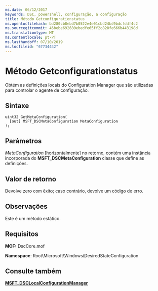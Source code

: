 ```yaml
---
ms.date: 06/12/2017
keywords: DSC, powershell, configuração, a configuração
title: Método Getconfigurationstatus
ms.openlocfilehash: bd280cb8ebd7b0522e4e01cbd24bd9bdcfddf4c2
ms.sourcegitcommit: 46bebe692689ebedfe65ff2c828fe666b443198d
ms.translationtype: MT
ms.contentlocale: pt-PT
ms.lasthandoff: 07/10/2019
ms.locfileid: "67734442"
---
```

# <a name="getmetaconfiguration-method"></a>Método Getconfigurationstatus

Obtém as definições locais do Configuration Manager que são utilizadas para controlar o agente de configuração.

## <a name="syntax"></a>Sintaxe

```mof
uint32 GetMetaConfiguration(
  [out] MSFT_DSCMetaConfiguration MetaConfiguration
);
```

## <a name="parameters"></a>Parâmetros

*MetaConfiguration* \[horizontalmente\] no retorno, contém uma instância incorporada do **MSFT_DSCMetaConfiguration** classe que define as definições.

## <a name="return-value"></a>Valor de retorno

Devolve zero com êxito; caso contrário, devolve um código de erro.

## <a name="remarks"></a>Observações

Este é um método estático.

## <a name="requirements"></a>Requisitos

**MOF:** DscCore.mof

**Namespace**: Root\Microsoft\Windows\DesiredStateConfiguration

## <a name="see-also"></a>Consulte também

[**MSFT_DSCLocalConfigurationManager**](msft-dsclocalconfigurationmanager.md)

